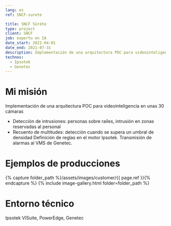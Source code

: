 ```yaml
---
lang: es
ref: SNCF-surete

title: SNCF Süréte
type: project
client: SNCF
job: experto en IA
date_start: 2021-04-01
date_end: 2021-07-31
description: Implementación de una arquitectura POC para videointeligencia en alrededor de 30 cámaras
technos:
  - Ipsotek
  - Genetec
---
```

# Mi misión

Implementación de una arquitectura POC para videointeligencia en unas 30 cámaras
- Detección de intrusiones: personas sobre raíles, intrusión en zonas reservadas al personal
- Recuento de multitudes: detección cuando se supera un umbral de densidad
Definición de reglas en el motor Ipsotek.
Transmisión de alarmas al VMS de Genetec.

# Ejemplos de producciones
{% capture folder_path %}/assets/images/customer/{{ page.ref }}{% endcapture %}
{% include image-gallery.html folder=folder_path %}

# Entorno técnico
Ipsotek VISuite, PowerEdge, Genetec